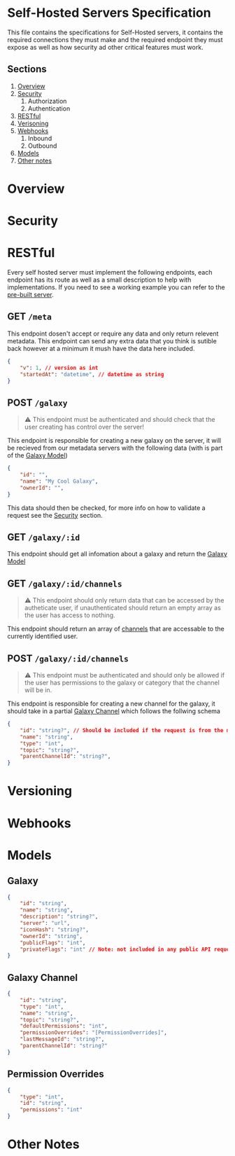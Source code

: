 # Self-Hosted Servers Specification

This file contains the specifications for Self-Hosted servers, it contains the required connections they must make and the required endpoint they must expose as well as how security ad other critical features must work.

## Sections

1. [Overview](#Overview)
2. [Security](#Security)
    1. Authorization
    2. Authentication
3. [RESTful](#RESTful)
4. [Verisoning](#Versioning)
5. [Webhooks](#Webhooks)
    1. Inbound
    2. Outbound
6. [Models](#Models)
7. [Other notes](#Other-Notes)

# Overview

# Security

# RESTful

Every self hosted server must implement the following endpoints, each endpoint has its route as well as a small description to help with implementations. If you need to see a working example you can refer to the [pre-built server](https://github.com/cosmoschat/self-hosted).

## GET `/meta`
This endpoint dosen't accept or require any data and only return relevent metadata. This endpoint can send any extra data that you think is sutible back however at a minimum it mush have the data here included.
```json
{
    "v": 1, // version as int
    "startedAt": "datetime", // datetime as string
}
```

## POST `/galaxy`

> :warning: This endpoint must be authenticated and should check that the user creating has control over the server!

This endpoint is responsible for creating a new galaxy on the server, it will be recieved from our metadata servers with the following data (with is part of the [Galaxy Model](#galaxy))
```json
{
    "id": "",
    "name": "My Cool Galaxy",
    "ownerId": "",
}
```
This data should then be checked, for more info on how to validate a request see the [Security](#Security) section.

## GET `/galaxy/:id`
This endpoint should get all infomation about a galaxy and return the [Galaxy Model](#galaxy)

## GET `/galaxy/:id/channels`

> :warning: This endpoint should only return data that can be accessed by the autheticate user, if unauthenticated should return an empty array as the user has access to nothing.

This endpoint should return an array of [channels](#galaxy_channel) that are accessable to the currently identified user.

## POST `/galaxy/:id/channels`

> :warning: This endpoint must be authenticated and should only be allowed if the user has permissions to the galaxy or category that the channel will be in.

This endpoint is responsible for creating a new channel for the galaxy, it should take in a partial [Galaxy Channel](#galaxy_channel) which follows the follwing schema
```json
{
    "id": "string?", // Should be included if the request is from the metadata server,
    "name": "string",
    "type": "int",
    "topic": "string?",
    "parentChannelId": "string?",
}
```

# Versioning

# Webhooks

# Models

## Galaxy
```json
{
    "id": "string",
    "name": "string",
    "description": "string?",
    "server": "url",
    "iconHash": "string?",
    "ownerId": "string",
    "publicFlags": "int",
    "privateFlags": "int" // Note: not included in any public API requests
}
```

## Galaxy Channel
```json
{
    "id": "string",
    "type": "int",
    "name": "string",
    "topic": "string?",
    "defaultPermissions": "int",
    "permissionOverrides": "[PermissionOverrides]",
    "lastMessageId": "string?",
    "parentChannelId": "string?"
}
```

## Permission Overrides
```json
{
    "type": "int",
    "id": "string",
    "permissions": "int"
}
```

# Other Notes